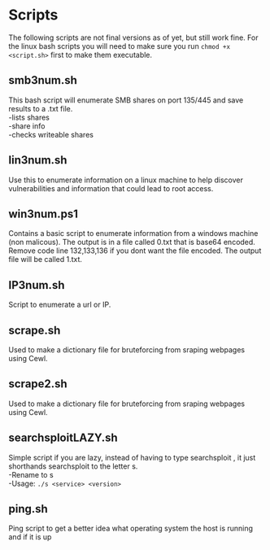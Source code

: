# Scripts
   
The following scripts are not final versions as of yet, but still work fine.
For the linux bash scripts you will need to make sure you run `chmod +x <script.sh>` first to make them executable.
  
## smb3num.sh
This bash script will enumerate SMB shares on port 135/445 and save results to a .txt file.   
-lists shares   
-share info     
-checks writeable shares 

## lin3num.sh
Use this to enumerate information on a linux machine to help discover vulnerabilities and information that could lead to root access.

## win3num.ps1
Contains a basic script to enumerate information from a windows machine (non malicous). The output is in a file called 0.txt that is base64 encoded.
Remove code line 132,133,136 if you dont want the file encoded. The output file will be called 1.txt.
   
## IP3num.sh
Script to enumerate a url or IP.

## scrape.sh
Used to make a dictionary file for bruteforcing from sraping webpages using Cewl.

## scrape2.sh
Used to make a dictionary file for bruteforcing from sraping webpages using Cewl.

## searchsploitLAZY.sh
Simple script if you are lazy, instead of having to type searchsploit <service> <version>, it just shorthands searchsploit to the letter s.   
-Rename to s    
-Usage: `./s <service> <version>`   
   
## ping.sh
Ping script to get a better idea what operating system the host is running and if it is up
